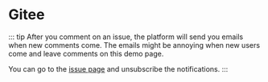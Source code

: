 # Gitee

::: tip
After you comment on an issue, the platform will send you emails when new comments come. The emails might be annoying when new users come and leave comments on this demo page.

You can go to the [issue page](https://gitee.com/meteor_lxy/vssue/issues/IWWRQ) and unsubscribe the notifications.
:::

<VssueDemo platform="gitee" />
